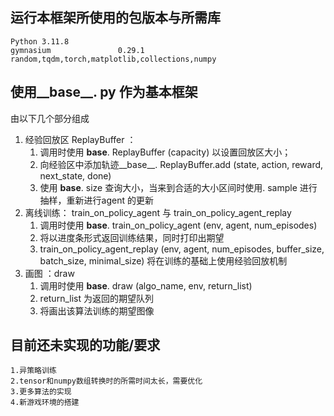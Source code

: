 
## 运行本框架所使用的包版本与所需库
	Python 3.11.8
	gymnasium               0.29.1
	random,tqdm,torch,matplotlib,collections,numpy


## 使用__base__. py 作为基本框架



由以下几个部分组成
1. 经验回放区 ReplayBuffer ：
	1. 调用时使用 __base__. ReplayBuffer (capacity) 以设置回放区大小；
	2. 向经验区中添加轨迹__base__. ReplayBuffer.add (state, action, reward, next_state, done)
	3. 使用 __base__. size 查询大小，当来到合适的大小区间时使用. sample 进行抽样，重新进行agent 的更新
2. 离线训练： train_on_policy_agent 与 train_on_policy_agent_replay
	1. 调用时使用 __base__. train_on_policy_agent (env, agent, num_episodes)
	2. 将以进度条形式返回训练结果，同时打印出期望
	3. train_on_policy_agent_replay (env, agent, num_episodes, buffer_size, batch_size, minimal_size) 将在训练的基础上使用经验回放机制
3. 画图 ：draw
	1. 调用时使用 __base__. draw (algo_name, env, return_list)
	2. return_list 为返回的期望队列
	3. 将画出该算法训练的期望图像

## 目前还未实现的功能/要求
	1.异策略训练
	2.tensor和numpy数组转换时的所需时间太长，需要优化
	3.更多算法的实现
	4.新游戏环境的搭建